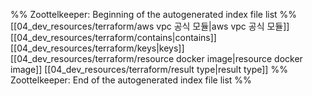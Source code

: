 %% Zoottelkeeper: Beginning of the autogenerated index file list  %%
 [[04_dev_resources/terraform/aws vpc 공식 모듈|aws vpc 공식 모듈]]
 [[04_dev_resources/terraform/contains|contains]]
 [[04_dev_resources/terraform/keys|keys]]
 [[04_dev_resources/terraform/resource docker image|resource docker image]]
 [[04_dev_resources/terraform/result type|result type]]
%% Zoottelkeeper: End of the autogenerated index file list  %%
